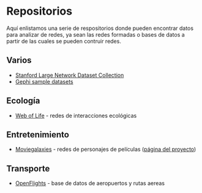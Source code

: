 # Repositorios 

Aquí enlistamos una serie de respositorios donde pueden encontrar datos para analizar de redes, ya sean las redes formadas o bases de datos a partir de las cuales se pueden contruir redes.

## Varios
- [Stanford Large Network Dataset Collection](http://snap.stanford.edu/data/)
- [Gephi sample datasets](https://github.com/gephi/gephi/wiki/Datasets) 
## Ecología
- [Web of Life](https://moviegalaxies.com/) - redes de interacciones ecológicas

## Entretenimiento
- [Moviegalaxies](https://dataverse.harvard.edu/dataset.xhtml?persistentId=doi:10.7910/DVN/T4HBA3) - redes de personajes de películas ([página del proyecto](https://moviegalaxies.com/))

## Transporte
- [OpenFlights](https://openflights.org/data.html) - base de datos de aeropuertos y rutas aereas
